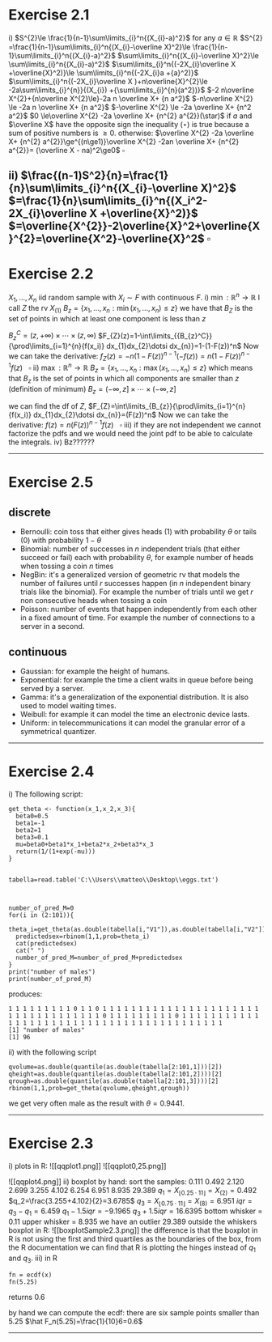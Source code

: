 # Exercise 2.1
i) $S^{2}\le \frac{1}{n-1}\sum\limits_{i}^n{(X_{i}-a)^2}$ for any $a\in\mathbb{R}$ 
$S^{2} =\frac{1}{n-1}\sum\limits_{i}^n{(X_{i}-\overline X)^2}\le \frac{1}{n-1}\sum\limits_{i}^n{(X_{i}-a)^2}$
$\sum\limits_{i}^n{(X_{i}-\overline X)^2}\le \sum\limits_{i}^n{(X_{i}-a)^2}$
$\sum\limits_{i}^n{(-2X_{i}\overline X +\overline{X}^2)}\le \sum\limits_{i}^n{(-2X_{i}a +{a}^2)}$
$\sum\limits_{i}^n{(-2X_{i}\overline X )+n\overline{X}^{2}\le -2a\sum\limits_{i}^{n}}{(X_{i}) +{\sum\limits_{i}^{n}(a^2})}$
$-2 n\overline X^{2}+{n\overline X^{2}\le}-2a n \overline X+ {n a^2}$
$-n\overline X^{2} \le -2a n \overline X+ {n a^2}$
$-\overline X^{2} \le -2a \overline X+ {n^2 a^2}$
$0 \le\overline X^{2} -2a \overline X+ {n^{2} a^{2}}(\star)$
if $a$ and $\overline X$ have the opposite sign the inequality $(\star)$ is true because a sum of positive numbers is $\ge 0$.
otherwise:
$\overline X^{2} -2a \overline X+ {n^{2} a^{2}}\ge^{(n\ge1)}\overline X^{2} -2an \overline X+ {n^{2} a^{2}}= (\overline X - na)^2\ge0$ $\square$ 

ii) $\frac{(n-1)S^2}{n}=\frac{1}{n}\sum\limits_{i}^n{(X_{i}-\overline X)^2}$
$=\frac{1}{n}\sum\limits_{i}^n{(X_i^2-2X_{i}\overline X +\overline{X}^2)}$
$=\overline{X^{2}}-2\overline{X}^2+\overline{X}^{2}=\overline{X^2}-\overline{X}^2$
$\square$
---
# Exercise 2.2
$X_1,\dots,X_{n}$ iid random sample with $X_{i} \sim F$ with continuous $F$.
i)
$\min:\mathbb R^{n}\to\mathbb R$ 
I call $Z$ the rv $X_{(1)}$ 
$B_z=\{x_1,\dots,x_n:\min(x_1,\dots,x_{n})\le z\}$
we have that $B_Z$ is the set of points in which at least one component is less than $z$  

${B_z}^C=(z,+\infty)\times\dotsi\times(z,\infty)$
$F_{Z}(z)=1-\int\limits_{{B_{z}^C}}{\prod\limits_{i=1}^{n}{f(x_i)} dx_{1}dx_{2}\dotsi dx_{n}}=1-(1-F(z))^n$ 
Now we can take the derivative:
$f_Z(z)=-n(1-F(z))^{n-1}(-f(z))=n(1-F(z))^{n-1}f(z)\ \ \ \square$
ii) 
$\max:\mathbb R^{n}\to\mathbb R$ 
$B_z=\{x_1,\dots,x_n:\max(x_1,\dots,x_{n})\le z\}$
which means that $B_z$ is the set of points in which all components are smaller than $z$ (definition of minimum)
$B_z=(-\infty,z]\times\dotsi\times(-\infty,z]$

we can find the df of $Z$, $F_{Z}=\int\limits_{B_{z}}{\prod\limits_{i=1}^{n}{f(x_i)} dx_{1}dx_{2}\dotsi dx_{n}}=(F(z))^n$ 
Now we can take the derivative:
$f(z)=n(F(z))^{n-1}f(z) \ \ \ \square$
iii) if they are not independent we cannot factorize the pdfs and we would need the joint pdf to be able to calculate the integrals.
iv) Bz??????

---
# Exercise 2.5
## discrete
* Bernoulli: coin toss that either gives heads (1) with probability $\theta$ or tails (0) with probability $1-\theta$
* Binomial: number of successes in $n$ independent trials (that either succeed or fail) each with probability $\theta$, for example number of heads when tossing a coin $n$ times
* NegBin: it's a generalized version of geometric rv that models the number of failures until $r$ successes happen (in $n$ independent binary trials like the binomial). For example the number of trials until we get $r$ non consecutive heads when tossing a coin
* Poisson: number of events that happen independently from each other in a fixed amount of time. For example the number of connections to a server in a second.
## continuous
* Gaussian: for example the height of humans.
* Exponential: for example the time a client waits in queue before being served by a server.
* Gamma: it's a generalization of the exponential distribution. It is also used to model waiting times.
* Weibull: for example it can model the time an electronic device lasts.
* Uniform: in telecommunications it can model the granular error of a symmetrical quantizer.


---
# Exercise 2.4
i) The following script:
```
get_theta <- function(x_1,x_2,x_3){
  beta0=0.5
  beta1=-1
  beta2=1
  beta3=0.1
  mu=beta0+beta1*x_1+beta2*x_2+beta3*x_3
  return(1/(1+exp(-mu)))
}


tabella=read.table('C:\\Users\\matteo\\Desktop\\eggs.txt')



number_of_pred_M=0
for(i in (2:101)){
  theta_i=get_theta(as.double(tabella[i,"V1"]),as.double(tabella[i,"V2"]),as.double(tabella[i,"V3"]))
  predictedsex=rbinom(1,1,prob=theta_i)
  cat(predictedsex)
  cat(" ")
  number_of_pred_M=number_of_pred_M+predictedsex
}
print("number of males")
print(number_of_pred_M)
```

produces: 
```
1 1 1 1 1 1 1 1 1 0 1 1 0 1 1 1 1 1 1 1 1 1 1 1 1 1 1 1 1 1 1 1 1 1 1 1 1 1 1 1 1 1 1 1 1 1 1 1 0 1 1 1 1 1 1 1 1 1 0 1 1 1 1 1 1 1 1 1 1 1 1 1 1 1 1 1 1 1 1 1 1 1 1 1 1 1 1 1 1 1 1 1 1 1 1 1 1 1 1 1 
[1] "number of males"
[1] 96
```

ii) with the following script 
```
qvolume=as.double(quantile(as.double(tabella[2:101,1]))[2])
qheight=as.double(quantile(as.double(tabella[2:101,2])))[2]
qrough=as.double(quantile(as.double(tabella[2:101,3])))[2]
rbinom(1,1,prob=get_theta(qvolume,qheight,qrough))
```
we get very often male as the result with $\theta=0.9441$.

---

# Exercise 2.3

i) plots in R:
![[qqplot1.png]]
![[qqplot0,25.png]]

![[qqplot4.png]]
ii) 
boxplot by hand:
sort the samples: 0.111  0.492  2.120  2.699  3.255  4.102  6.254  6.951  8.935 29.389
$q_1=X_{\lfloor 0.25 \cdot 11 \rfloor}=X_{(2)}=0.492$
$q_2=\frac{3.255+4.102}{2}=3.6785$
$q_3=X_{\lfloor 0.75 \cdot 11 \rfloor}=X_{(8)}=6.951$
$iqr=q_3-q_1=6.459$
$q_1-1.5iqr=-9.1965$
$q_3+1.5iqr=16.6395$
bottom whisker = $0.11$
upper whisker = $8.935$ 
we have an outlier $29.389$ outside the whiskers 
boxplot in R:
![[boxplotSample2.3.png]]
the difference is that the boxplot in R is not using the first and third quartiles as the boundaries of the box, from the R documentation we can find that R is plotting the hinges instead of $q_1$ and $q_3$.
iii) in R
```
fn = ecdf(x)
fn(5.25)
```
returns 0.6


by hand we can compute the ecdf: there are six sample points smaller than $5.25$
$\hat F_n(5.25)=\frac{1}{10}6=0.6$

---
